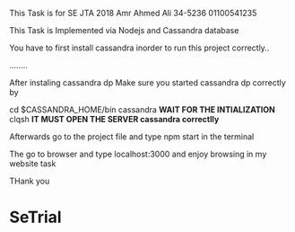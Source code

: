 This Task is for SE JTA 2018
Amr Ahmed Ali
34-5236
01100541235

This Task is Implemented via Nodejs and Cassandra database

You have to first install cassandra inorder to run this project correctly..

........

After instaling cassandra dp
Make sure you started cassandra dp correctly
by

cd $CASSANDRA_HOME/bin
cassandra
**WAIT FOR THE INTIALIZATION**
clqsh
**IT MUST OPEN THE SERVER cassandra correctlly**


Afterwards go to the project file and type npm start in the terminal

The go to browser and type localhost:3000 and enjoy browsing in my website task


THank you
# SeTrial
